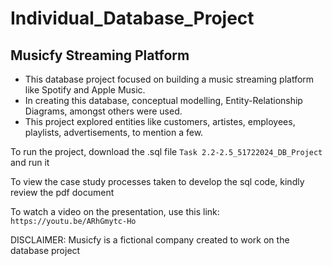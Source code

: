 # Individual_Database_Project

## Musicfy Streaming Platform
- This database project focused on building a music streaming platform like Spotify and Apple Music.
- In creating this database, conceptual modelling, Entity-Relationship Diagrams, amongst others were used.
- This project explored entities like customers, artistes, employees, playlists, advertisements, to mention a few. 


To run the project, download the .sql file `Task 2.2-2.5_51722024_DB_Project` and run it 

To view the case study processes taken to develop the sql code, kindly review the pdf document

To watch a video on the presentation, use this link: `https://youtu.be/ARhGmytc-Ho`

DISCLAIMER: Musicfy is a fictional company created to work on the database project
